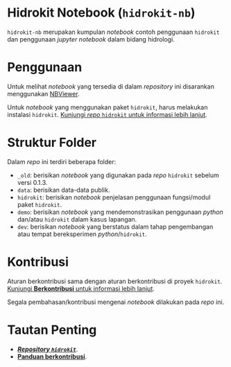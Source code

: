 # Hidrokit Notebook (`hidrokit-nb`)

`hidrokit-nb` merupakan kumpulan _notebook_ contoh penggunaan `hidrokit` dan penggunaan *jupyter notebook* dalam bidang hidrologi. 

# Penggunaan

Untuk melihat _notebook_ yang tersedia di dalam _repository_ ini disarankan menggunakan [NBViewer](https://nbviewer.jupyter.org/).

Untuk _notebook_ yang menggunakan paket `hidrokit`, harus melakukan instalasi `hidrokit`. [Kunjungi _repo_ `hidrokit` untuk informasi lebih lanjut](https://github.com/taruma/hidrokit).

# Struktur Folder

Dalam _repo_ ini terdiri beberapa folder:
- `_old`: berisikan _notebook_ yang digunakan pada _repo_ `hidrokit` sebelum versi 0.1.3.
- `data`: berisikan data-data publik. 
- `hidrokit`: berisikan _notebook_ penjelasan penggunaan fungsi/modul paket `hidrokit`.
- `demo`: berisikan _notebook_ yang mendemonstrasikan penggunaan _python_ dan/atau `hidrokit` dalam kasus lapangan.
- `dev`: berisikan _notebook_ yang berstatus dalam tahap pengembangan atau tempat bereksperimen _python_/`hidrokit`.

# Kontribusi

Aturan berkontribusi sama dengan aturan berkontribusi di proyek `hidrokit`. [Kunjungi **Berkontribusi** untuk informasi lebih lanjut](https://github.com/taruma/hidrokit/wiki/Berkontribusi).

Segala pembahasan/kontribusi mengenai _notebook_ dilakukan pada _repo_ ini. 

# Tautan Penting

- [**_Repository `hidrokit`_**](https://github.com/taruma/hidrokit).
- [**Panduan berkontribusi**](https://github.com/taruma/hidrokit/wiki/Berkontribusi).